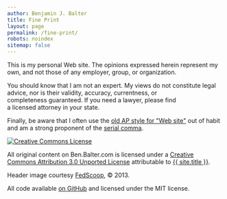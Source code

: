 ```yaml
---
author: Benjamin J. Balter
title: Fine Print
layout: page
permalink: /fine-print/
robots: noindex
sitemap: false
---
```


This is my personal Web site. The opinions expressed herein represent my own, and not those of any employer, group, or organization.

You should know that I am not an expert. My views do not constitute legal advice, nor is their validity, accuracy, currentness, or completeness guaranteed. If you need a lawyer, please find a licensed attorney in your state.

Finally, be aware that I often use the [old AP style for "Web site"](http://twitter.com/#!/APStylebook/status/12296505018) out of habit and am a strong proponent of the [serial comma](http://en.wikipedia.org/wiki/Serial_comma).

<a rel="license" href="http://creativecommons.org/licenses/by/3.0/"><img class="aligncenter" style="border-width: 0;" src="http://i.creativecommons.org/l/by/3.0/88x31.png" alt="Creative Commons License" /></a>

All original content on Ben.Balter.com is licensed under a <a rel="license" href="http://creativecommons.org/licenses/by/3.0/">Creative Commons Attribution 3.0 Unported License</a> attributable to <a rel="cc:attributionURL" href="{{ site.GitHub.url }}">{{ site.title }}</a>.

Header image courtesy [FedScoop](http://fedscoop.com/), © 2013.

All code available [on GitHub](https://github.com/benbalter/benbalter.github.com) and licensed under the MIT license.
